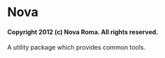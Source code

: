 # Nova 
#### Copyright 2012 (c) Nova Roma. All rights reserved. 

A utility package which provides common tools.